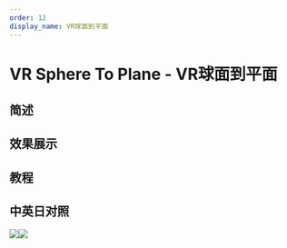 ```yaml
---
order: 12
display_name: VR球面到平面
---
```


# VR Sphere To Plane - VR球面到平面

## 简述

## 效果展示

## 教程

## 中英日对照

![](https://mir.yuelili.com/user/AE/effects/AE-Effects-Immersive-Video-VR_Shphere_To_Plane.png)![](https://mir.yuelili.com/user/AE/effects/AE-Effects-Immersive-Video-VR_Shphere_To_Plane_cn.png)

